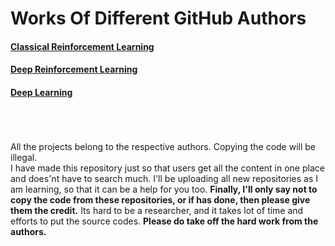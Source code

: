 # Works Of Different GitHub Authors

#### [Classical Reinforcement Learning](./Classical_Reinforcement_Learning/README.md)
#### [Deep Reinforcement Learning](./Deep_Reinforcement_Learning/README.md)
#### [Deep Learning](./Deep_Learning/README.md)


<br><br><br>
All the projects belong to the respective authors. Copying the code will be illegal. 
<br>
I have made this repository just so that users get all the content in one place and does'nt have to search much.
I'll be uploading all new repositories as I am learning, so that it can be a help for you too.
<b>Finally, I'll only say not to copy the code from these repositories, or if has done, then please give them the credit.</b>
Its hard to be a researcher, and it takes lot of time and efforts to put the source codes. <b>Please do take off the hard work from the authors.</b>